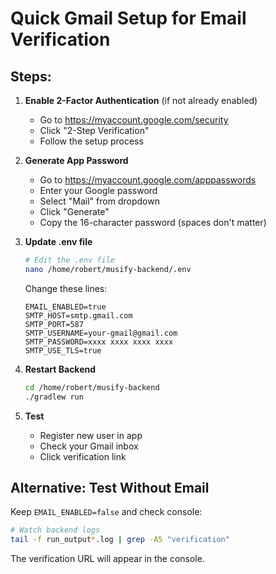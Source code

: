 # Quick Gmail Setup for Email Verification

## Steps:

1. **Enable 2-Factor Authentication** (if not already enabled)
   - Go to https://myaccount.google.com/security
   - Click "2-Step Verification"
   - Follow the setup process

2. **Generate App Password**
   - Go to https://myaccount.google.com/apppasswords
   - Enter your Google password
   - Select "Mail" from dropdown
   - Click "Generate"
   - Copy the 16-character password (spaces don't matter)

3. **Update .env file**
   ```bash
   # Edit the .env file
   nano /home/robert/musify-backend/.env
   ```

   Change these lines:
   ```env
   EMAIL_ENABLED=true
   SMTP_HOST=smtp.gmail.com
   SMTP_PORT=587
   SMTP_USERNAME=your-gmail@gmail.com
   SMTP_PASSWORD=xxxx xxxx xxxx xxxx
   SMTP_USE_TLS=true
   ```

4. **Restart Backend**
   ```bash
   cd /home/robert/musify-backend
   ./gradlew run
   ```

5. **Test**
   - Register new user in app
   - Check your Gmail inbox
   - Click verification link

## Alternative: Test Without Email

Keep `EMAIL_ENABLED=false` and check console:
```bash
# Watch backend logs
tail -f run_output*.log | grep -A5 "verification"
```

The verification URL will appear in the console.